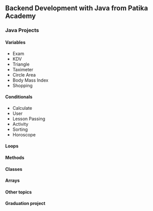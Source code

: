 ## Backend Development with Java from Patika Academy
### Java Projects

#### Variables
- Exam
- KDV
- Triangle
- Taximeter
- Circle Area
- Body Mass Index
- Shopping
#### Conditionals
- Calculate
- User
- Lesson Passing
- Activity
- Sorting
- Horoscope

#### Loops


#### Methods


#### Classes


#### Arrays


#### Other topics


#### Graduation project
